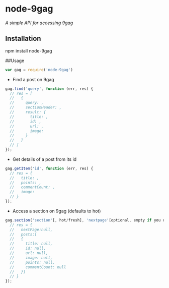 # node-9gag

*A simple API for accessing 9gag*

## Installation

npm install node-9gag

##Usage

```js
var gag = require('node-9gag')
```

- Find a post on 9gag

```js
gag.find('query', function (err, res) {
  // res = [
  //   {
  //     query: ,
  //     sectionHeader: ,
  //     result: {
  //       title: ,
  //       id: ,
  //       url: ,
  //       image:
  //     }
  //   }
  // ]
});
```

- Get details of a post from its id

```js
gag.getItem('id', function (err, res) {
  // res = {
  //   title: ,
  //   points: ,
  //   commentCount: ,
  //   image:
  // }
});
```

- Access a section on 9gag (defaults to hot)

```js
gag.section('section'[, hot/fresh], 'nextpage'[optional, empty if you dont have next page url], function (err, res) {
  // res = {
  //   nextPage:null,
  //   posts:[
  //   {
  //     title: null,
  //     id: null,
  //     url: null,
  //     image: null,
  //     points: null,
  //     commentCount: null
  //   }]
  // }
});
```
